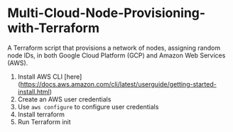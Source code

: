 # Multi-Cloud-Node-Provisioning-with-Terraform
A Terraform script that provisions a network of nodes, assigning random node IDs, in both Google Cloud Platform (GCP) and Amazon Web Services (AWS).


1. Install AWS CLI [here] (https://docs.aws.amazon.com/cli/latest/userguide/getting-started-install.html)
2. Create an AWS user credentials
3. Use `aws configure` to configure user credentials
4. Install terraform
5. Run Terraform init

